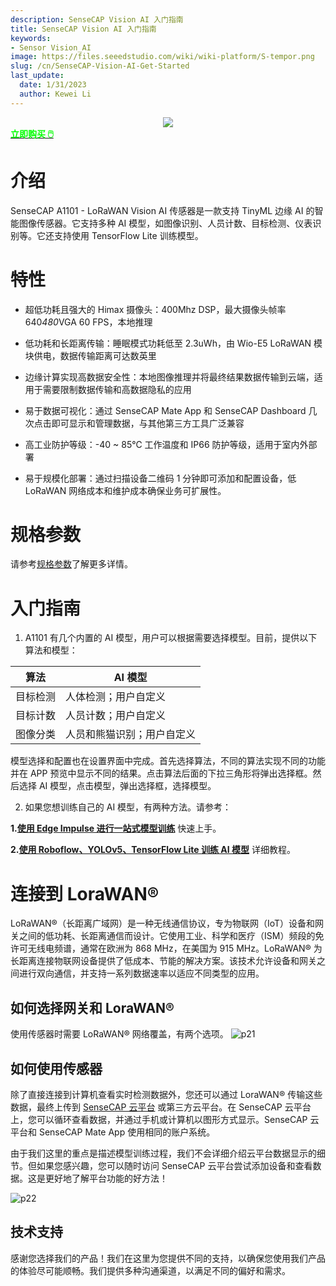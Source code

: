 ```yaml
---
description: SenseCAP Vision AI 入门指南
title: SenseCAP Vision AI 入门指南
keywords:
- Sensor Vision_AI
image: https://files.seeedstudio.com/wiki/wiki-platform/S-tempor.png
slug: /cn/SenseCAP-Vision-AI-Get-Started
last_update:
  date: 1/31/2023
  author: Kewei Li
---
```


<div align="center"><img width ={400} src="https://media-cdn.seeedstudio.com/media/catalog/product/cache/bb49d3ec4ee05b6f018e93f896b8a25d/1/0/101990962-a1101-first-new-10.17.jpg"/></div>

<div class="get_one_now_container" style={{textAlign: 'center'}}>
    <a class="get_one_now_item" href="https://www.seeedstudio.com/SenseCAP-A1101-LoRaWAN-Vision-AI-Sensor-p-5367.html" target="_blank">
            <strong><span><font color={'FFFFFF'} size={"4"}> 立即购买 🖱️</font></span></strong>
    </a>
</div>

# 介绍

SenseCAP A1101 - LoRaWAN Vision AI 传感器是一款支持 TinyML 边缘 AI 的智能图像传感器。它支持多种 AI 模型，如图像识别、人员计数、目标检测、仪表识别等。它还支持使用 TensorFlow Lite 训练模型。<br />

# 特性
- 超低功耗且强大的 Himax 摄像头：400Mhz DSP，最大摄像头帧率 640*480*VGA 60 FPS，本地推理

- 低功耗和长距离传输：睡眠模式功耗低至 2.3uWh，由 Wio-E5 LoRaWAN 模块供电，数据传输距离可达数英里

- 边缘计算实现高数据安全性：本地图像推理并将最终结果数据传输到云端，适用于需要限制数据传输和高数据隐私的应用

- 易于数据可视化：通过 SenseCAP Mate App 和 SenseCAP Dashboard 几次点击即可显示和管理数据，与其他第三方工具广泛兼容

- 高工业防护等级：-40 ~ 85℃ 工作温度和 IP66 防护等级，适用于室内外部署

- 易于规模化部署：通过扫描设备二维码 1 分钟即可添加和配置设备，低 LoRaWAN 网络成本和维护成本确保业务可扩展性。

# 规格参数

请参考[规格参数](https://files.seeedstudio.com/wiki/SenseCAP-A1101/SenseCAP_A1101_spec.pdf)了解更多详情。

# 入门指南

1. A1101 有几个内置的 AI 模型，用户可以根据需要选择模型。目前，提供以下算法和模型：

|**算法**|**AI 模型**|
|---|---|
|目标检测|人体检测；用户自定义|
|目标计数|人员计数；用户自定义|
|图像分类|人员和熊猫识别；用户自定义|

模型选择和配置也在设置界面中完成。首先选择算法，不同的算法实现不同的功能并在 APP 预览中显示不同的结果。点击算法后面的下拉三角形将弹出选择框。然后选择 AI 模型，点击模型，弹出选择框，选择模型。

2. 如果您想训练自己的 AI 模型，有两种方法。请参考：

**1.[使用 Edge Impulse 进行一站式模型训练](https://wiki.seeedstudio.com/cn/One-Stop-Model-Training-with-Edge-Impulse)** 快速上手。

**2.[使用 Roboflow、YOLOv5、TensorFlow Lite 训练 AI 模型](https://wiki.seeedstudio.com/cn/Train-Deploy-AI-Model-A1101)** 详细教程。

# 连接到 LoraWAN®
LoRaWAN®（长距离广域网）是一种无线通信协议，专为物联网（IoT）设备和网关之间的低功耗、长距离通信而设计。它使用工业、科学和医疗（ISM）频段的免许可无线电频谱，通常在欧洲为 868 MHz，在美国为 915 MHz。LoRaWAN® 为长距离连接物联网设备提供了低成本、节能的解决方案。该技术允许设备和网关之间进行双向通信，并支持一系列数据速率以适应不同类型的应用。

## 如何选择网关和 LoraWAN®
使用传感器时需要 LoRaWAN® 网络覆盖，有两个选项。
![p21](https://files.seeedstudio.com/wiki/SenseCAP/SenseCAP_LoRaWAN_S210X_Series/4.png)

## 如何使用传感器
除了直接连接到计算机查看实时检测数据外，您还可以通过 LoraWAN® 传输这些数据，最终上传到 [SenseCAP 云平台](https://sensecap.seeed.cc/) 或第三方云平台。在 SenseCAP 云平台上，您可以循环查看数据，并通过手机或计算机以图形方式显示。SenseCAP 云平台和 SenseCAP Mate App 使用相同的账户系统。

由于我们这里的重点是描述模型训练过程，我们不会详细介绍云平台数据显示的细节。但如果您感兴趣，您可以随时访问 SenseCAP 云平台尝试添加设备和查看数据。这是更好地了解平台功能的好方法！

![p22](https://files.seeedstudio.com/wiki/SenseCAP/SenseCAP_LoRaWAN_S210X_Series/11.png)

## 技术支持


感谢您选择我们的产品！我们在这里为您提供不同的支持，以确保您使用我们产品的体验尽可能顺畅。我们提供多种沟通渠道，以满足不同的偏好和需求。

<div class="button_tech_support_container">
<a href="https://forum.seeedstudio.com/" class="button_forum"></a> 
<a href="https://www.seeedstudio.com/contacts" class="button_email"></a>
</div>

<div class="button_tech_support_container">
<a href="https://discord.gg/eWkprNDMU7" class="button_discord"></a> 
<a href="https://github.com/Seeed-Studio/wiki-documents/discussions/69" class="button_discussion"></a>
</div>
